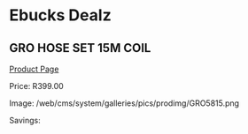 
# Ebucks Dealz
## GRO HOSE SET 15M COIL
[Product Page](https://www.ebucks.com/web/shop/productSelected.do?prodId=1234788509&catId=714965764)

Price: R399.00

Image: /web/cms/system/galleries/pics/prodimg/GRO5815.png

Savings: 


	